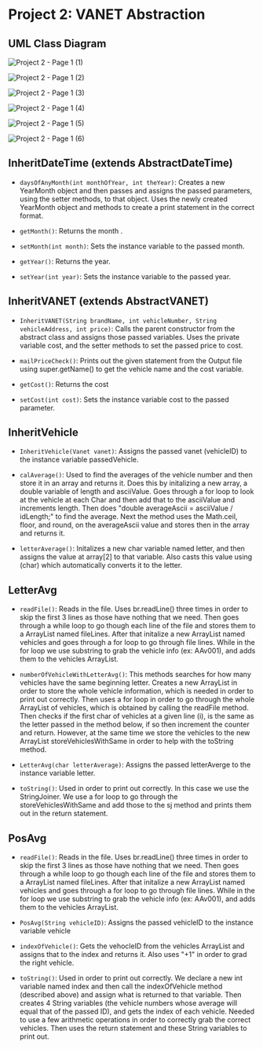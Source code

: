 # Project 2: VANET Abstraction

## UML Class Diagram
![Project 2 - Page 1 (1)](https://user-images.githubusercontent.com/89539958/136307601-273b3a98-01b8-42d7-a8c6-00b51b6b59ff.jpeg)

![Project 2 - Page 1 (2)](https://user-images.githubusercontent.com/89539958/136307685-feca49d6-25dc-4048-8c1b-0c8ad5bdf849.jpeg)

![Project 2 - Page 1 (3)](https://user-images.githubusercontent.com/89539958/136307767-5bb58747-1b41-4f0e-96d8-ba3ccfa684a1.jpeg)

![Project 2 - Page 1 (4)](https://user-images.githubusercontent.com/89539958/136309252-f59b5aa2-f3b2-488f-ab9c-5e21c436ef1b.jpeg)

![Project 2 - Page 1 (5)](https://user-images.githubusercontent.com/89539958/136309276-19c15b36-78ce-4c31-bcb1-ee4aee5136c8.jpeg)

![Project 2 - Page 1 (6)](https://user-images.githubusercontent.com/89539958/136309294-2b8503cd-d77d-4136-ad0b-6b74ead88640.jpeg)

## InheritDateTime (extends AbstractDateTime)
* `daysOfAnyMonth(int monthOfYear, int theYear)`: Creates a new YearMonth object and then passes and assigns the passed parameters, using the setter methods, to that object. Uses the newly created YearMonth object and methods to create a print statement in the correct format.

* `getMonth()`: Returns the month .

* `setMonth(int month)`: Sets the instance variable to the passed month.

* `getYear()`: Returns the year.

* `setYear(int year)`: Sets the instance variable to the passed year.

## InheritVANET (extends AbstractVANET)
* `InheritVANET(String brandName, int vehicleNumber, String vehicleAddress, int price)`: Calls the parent constructor from the abstract class and assigns those passed variables. Uses the private variable cost, and the setter methods to set the passed price to cost. 

* `mailPriceCheck()`: Prints out the given statement from the Output file using super.getName() to get the vehicle name and the cost variable.

* `getCost()`: Returns the cost 

* `setCost(int cost)`: Sets the instance variable cost to the passed parameter.

## InheritVehicle
* `InheritVehicle(Vanet vanet)`: Assigns the passed vanet (vehicleID) to the instance variable passedVehicle.

* `calAverage()`: Used to find the averages of the vehicle number and then store it in an array and returns it. Does this by initalizing a new array, a double variable of length and asciiValue. Goes through a for loop to look at the vehicle at each Char and then add that to the asciiValue and increments length. Then does "double averageAscii = asciiValue / idLength;" to find the average. Next the method uses the Math.ceil, floor, and round, on the averageAscii value and stores then in the array and returns it.

* `letterAverage()`: Initalizes a new char variable named letter, and then assigns the value at array[2] to that variable. Also casts this value using (char) which automatically converts it to the letter.

## LetterAvg
* `readFile()`: Reads in the file. Uses br.readLine() three times in order to skip the first 3 lines as those have nothing that we need. Then goes through a while loop to go though each line of the file and stores them to a ArrayList named fileLines. After that initalize a new ArrayList named vehicles and goes through a for loop to go through file lines. While in the for loop we use substring to grab the vehicle info (ex: AAv001), and adds them to the vehicles ArrayList.

* `numberOfVehicleWithLetterAvg()`: This methods searches for how many vehicles have the same beginning letter. Creates a new ArrayList in order to store the whole vehicle information, which is needed in order to print out correctly. Then uses a for loop in order to go through the whole ArrayList of vehicles, which is obtained by calling the readFile method. Then checks if the first char of vehicles at a given line (i), is the same as the letter passed in the method below, if so then increment the counter and return. However, at the same time we store the vehicles to the new ArrayList storeVehiclesWithSame in order to help with the toString method.

* `LetterAvg(char letterAverage)`: Assigns the passed letterAverge to the instance variable letter.

* `toString()`: Used in order to print out correctly. In this case we use the StringJoiner. We use a for loop to go through the storeVehiclesWithSame and add those to the sj method and prints them out in the return statement.

## PosAvg
* `readFile()`: Reads in the file. Uses br.readLine() three times in order to skip the first 3 lines as those have nothing that we need. Then goes through a while loop to go though each line of the file and stores them to a ArrayList named fileLines. After that initalize a new ArrayList named vehicles and goes through a for loop to go through file lines. While in the for loop we use substring to grab the vehicle info (ex: AAv001), and adds them to the vehicles ArrayList.

* `PosAvg(String vehicleID)`: Assigns the passed vehicleID to the instance variable vehicle

* `indexOfVehicle()`: Gets the vehocleID from the vehicles ArrayList and assigns that to the index and returns it. Also uses "+1" in order to grad the right vehicle. 

* `toString()`: Used in order to print out correctly. We declare a new int variable named index and then call the indexOfVehicle method (described above) and assign what is returned to that variable. Then creates 4 String variables (the vehicle numbers whose average will equal that of the passed ID), and gets the index of each vehicle. Needed to use a few arithmetic operations in order to correctly grab the correct vehicles. Then uses the return statement and these String variables to print out.
